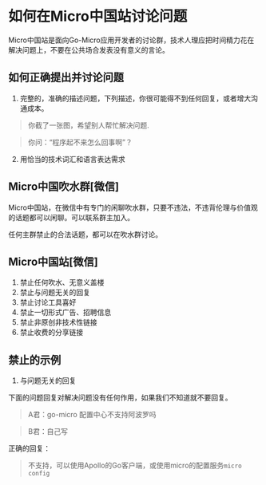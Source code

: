 # 如何在Micro中国站讨论问题

Micro中国站是面向Go-Micro应用开发者的讨论群，技术人理应把时间精力花在解决问题上，不要在公共场合发表没有意义的言论。

## 如何正确提出并讨论问题

1. 完整的，准确的描述问题，下列描述，你很可能得不到任何回复，或者增大沟通成本。

> 你截了一张图，希望别人帮忙解决问题.

> 你问：“程序起不来怎么回事啊”？

2. 用恰当的技术词汇和语言表达需求


## Micro中国吹水群[微信]

Micro中国站，在微信中有专门的闲聊吹水群，只要不违法，不违背伦理与价值观的话题都可以闲聊。可以联系群主加入。

任何主群禁止的合法话题，都可以在吹水群讨论。

## Micro中国站[微信]

1. 禁止任何吹水、无意义盖楼
2. 禁止与问题无关的回复
2. 禁止讨论工具喜好
3. 禁止一切形式广告、招聘信息
5. 禁止非原创非技术性链接
6. 禁止收费的分享链接

## 禁止的示例

1. 与问题无关的回复

下面的问题回复对解决问题没有任何作用，如果我们不知道就不要回复。

> A君：go-micro 配置中心不支持阿波罗吗

> B君：自己写

正确的回复：

> 不支持，可以使用Apollo的Go客户端，或使用micro的配置服务`micro config` 
